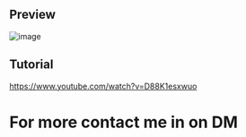## Preview 
![image](https://github.com/avoe-git/avedu/assets/138335967/d7dce85b-bc95-4e16-b4f5-0514ca013d87)
## Tutorial
https://www.youtube.com/watch?v=D88K1esxwuo
# For more contact me in on DM 
